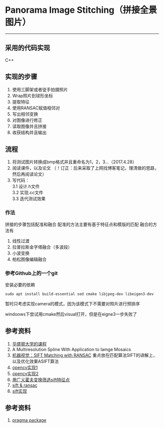 # Panorama Image Stitching（拼接全景图片）
***

## 采用的代码实现
C++

## 实现的步骤
1. 使用三脚架或者徒手拍摄照片
2. Wrap照片到球形坐标
3. 提取特征 
4. 使用RANSAC赋值相邻对
5. 写出相邻变换
6. 对图像进行修正
7. 读取图像并且拼接
8. 收获结构并且输出

## 流程
1. 将测试图片转换成bmp格式并且重命名为1，2，3...（2017.4.28）
2. 阅读课件，以及论文 （！订正：后来采取了上网找博客笔记，理清做的思路，然后再阅读论文）
3. 写代码：  
	3.1 设计.h文件  
	3.2 实现.cc文件  
	3.3 迭代测试效果

### 作法
拼接的步骤包括配准和融合
配准的方法主要有基于特征点和模版的匹配
融合的方法有
1. 线性过渡
2. 拉普拉斯金字塔融合（多波段）
3. 小波变换
4. 柏松图像编辑融合

### 参考Github上的一个git
安装必要的依赖
```
sudo apt install build-essential sed cmake libjpeg-dev libeigen3-dev
```
暂时只考虑实现camera的模式，因为该模式下不需要对照片进行预排序

windoows下尝试用cmake然后visual打开，但是在eigne3一步失败了



## 参考资料
1. [华盛顿大学的课程](http://courses.cs.washington.edu/courses/cse576/08sp/projects/project2/project2.html)
2. A Multiresolution Spline With Application to Iamge Mosaics
3. [机器视觉：SIFT Matching with RANSAC](http://yongyuan.name/blog/SIFT(ASIFT)-Matching-with-RANSAC.html) 重点放在匹配算法SIFT的讲解上，以及优化效果ASIFT算法
4. [opencv实现1](http://www.voidcn.com/blog/pi9nc/article/p-4789003.html)
5. [opencv实现2](http://blog.csdn.net/masibuaa/article/details/9246493)
6. [用广义霍夫变换筛选sift特征点](http://www.voidcn.com/blog/u010278305/article/p-3389866.html)
7. [sift & ransac](http://www.voidcn.com/blog/wangezhu/article/p-368877.html)
8. [sift实现](http://blog.csdn.net/v_JULY_v/article/details/6245939)

## 参考资料
1. [pragma package](http://www.voidcn.com/blog/lionghua/article/p-1585203.html)
